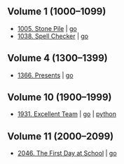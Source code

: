 ## Volume 1 (1000–1099)
- [1005. Stone Pile](https://acm.timus.ru/problem.aspx?num=1005)
| [go](1005/go/main.go)
- [1038. Spell Checker](https://acm.timus.ru/problem.aspx?num=1038)
| [go](1038/go/main.go)

## Volume 4 (1300–1399)
- [1366. Presents](https://acm.timus.ru/problem.aspx?num=1366)
| [go](1366/go/main.go)

## Volume 10 (1900–1999)
- [1931. Excellent Team](https://acm.timus.ru/problem.aspx?num=1931)
| [go](1931/go/main.go) | [python](1931/python/main.py)

## Volume 11 (2000–2099)
- [2046. The First Day at School](https://acm.timus.ru/problem.aspx?num=1366)
| [go](2046/go/main.go)
